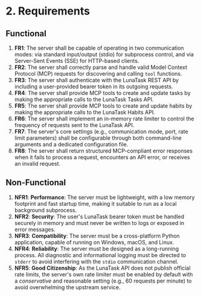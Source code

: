 # 2. Requirements

## Functional

1.  **FR1**: The server shall be capable of operating in two communication modes: via standard input/output (stdio) for subprocess control, and via Server-Sent Events (SSE) for HTTP-based clients.
2.  **FR2**: The server shall correctly parse and handle valid Model Context Protocol (MCP) requests for discovering and calling `tool` functions.
3.  **FR3**: The server shall authenticate with the LunaTask REST API by including a user-provided bearer token in its outgoing requests.
4.  **FR4**: The server shall provide MCP tools to create and update tasks by making the appropriate calls to the LunaTask Tasks API.
5.  **FR5**: The server shall provide MCP tools to create and update habits by making the appropriate calls to the LunaTask Habits API.
6.  **FR6**: The server shall implement an in-memory rate limiter to control the frequency of requests sent to the LunaTask API.
7.  **FR7**: The server's core settings (e.g., communication mode, port, rate limit parameters) shall be configurable through both command-line arguments and a dedicated configuration file.
8.  **FR8**: The server shall return structured MCP-compliant error responses when it fails to process a request, encounters an API error, or receives an invalid request.

## Non-Functional

1.  **NFR1**: **Performance**: The server must be lightweight, with a low memory footprint and fast startup time, making it suitable to run as a local background subprocess.
2.  **NFR2**: **Security**: The user's LunaTask bearer token must be handled securely in memory and must never be written to logs or exposed in error messages.
3.  **NFR3**: **Compatibility**: The server must be a cross-platform Python application, capable of running on Windows, macOS, and Linux.
4.  **NFR4**: **Reliability**: The server must be designed as a long-running process. All diagnostic and informational logging must be directed to `stderr` to avoid interfering with the `stdio` communication channel.
5.  **NFR5**: **Good Citizenship**: As the LunaTask API does not publish official rate limits, the server's own rate limiter must be enabled by default with a *conservative* and reasonable setting (e.g., 60 requests per minute) to avoid overwhelming the upstream service.
